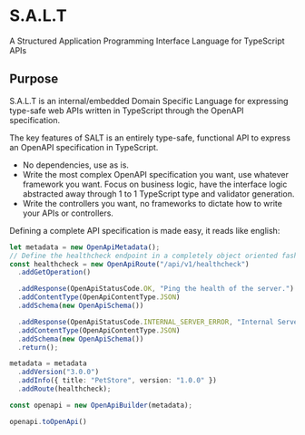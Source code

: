 # S.A.L.T
A Structured Application Programming Interface Language for TypeScript APIs

## Purpose
S.A.L.T is an internal/embedded Domain Specific Language for expressing type-safe web APIs written in TypeScript through the OpenAPI specification.

The key features of SALT is an entirely type-safe, functional API to express an OpenAPI specification in TypeScript.

- No dependencies, use as is.
- Write the most complex OpenAPI specification you want, use whatever framework you want. Focus on business logic, have the interface logic abstracted away through 1 to 1 TypeScript type and validator generation.
- Write the controllers you want, no frameworks to dictate how to write your APIs or controllers.

Defining a complete API specification is made easy, it reads like english:
```ts
let metadata = new OpenApiMetadata();
// Define the healthcheck endpoint in a completely object oriented fashion
const healthcheck = new OpenApiRoute("/api/v1/healthcheck")
  .addGetOperation()

  .addResponse(OpenApiStatusCode.OK, "Ping the health of the server.")
  .addContentType(OpenApiContentType.JSON)
  .addSchema(new OpenApiSchema())

  .addResponse(OpenApiStatusCode.INTERNAL_SERVER_ERROR, "Internal Server Error")
  .addContentType(OpenApiContentType.JSON)
  .addSchema(new OpenApiSchema())
  .return();

metadata = metadata
  .addVersion("3.0.0")
  .addInfo({ title: "PetStore", version: "1.0.0" })
  .addRoute(healthcheck);

const openapi = new OpenApiBuilder(metadata);

openapi.toOpenApi()
```
